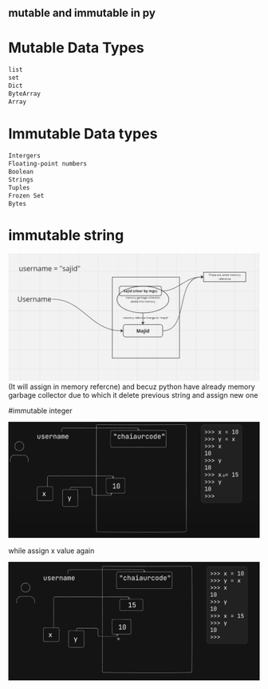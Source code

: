 ## mutable and immutable in py

# Mutable Data Types

    list
    set
    Dict
    ByteArray
    Array

# Immutable Data types

    Intergers
    Floating-point numbers
    Boolean
    Strings
    Tuples
    Frozen Set
    Bytes

# immutable string

![alt text](image.png) (It will assign in memory refercne)
and becuz python have already memory garbage collector due to which it delete previous string and assign new one

#immutable integer

![alt text](image-1.png)

while assign x value again

![alt text](image-2.png)

